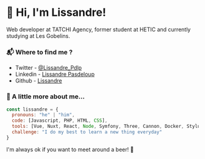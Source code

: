 # 🤙 Hi, I'm Lissandre!
Web developer at TATCHI Agency, former student at HETIC and currently studying at Les Gobelins.

### 📬 Where to find me ?
- Twitter - [@Lissandre_Pdlp](https://twitter.com/lissandre_pdlp)
- Linkedin - [Lissandre Pasdeloup](https://www.linkedin.com/in/lissandrepasdeloup)
- Github - [Lissandre](https://github.com/Lissandre)


### 🧠 A little more about me...  

```javascript
const lissandre = {
  pronouns: "he" | "him",
  code: [Javascript, PHP, HTML, CSS],
  tools: [Vue, Nuxt, React, Node, Symfony, Three, Cannon, Docker, Stylus],
  challenge: "I do my best to learn a new thing everyday"
}
```

I'm always ok if you want to meet around a beer! 🍺
